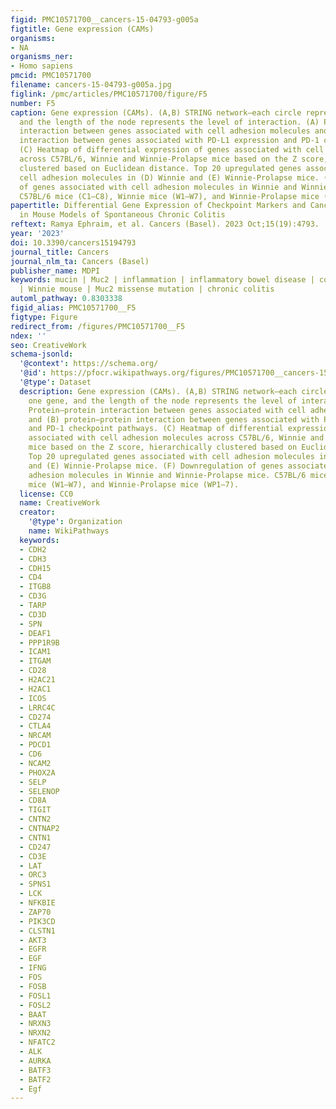 ```yaml
---
figid: PMC10571700__cancers-15-04793-g005a
figtitle: Gene expression (CAMs)
organisms:
- NA
organisms_ner:
- Homo sapiens
pmcid: PMC10571700
filename: cancers-15-04793-g005a.jpg
figlink: /pmc/articles/PMC10571700/figure/F5
number: F5
caption: Gene expression (CAMs). (A,B) STRING network—each circle represents one gene,
  and the length of the node represents the level of interaction. (A) Protein–protein
  interaction between genes associated with cell adhesion molecules and (B) protein–protein
  interaction between genes associated with PD-L1 expression and PD-1 checkpoint pathways.
  (C) Heatmap of differential expression of genes associated with cell adhesion molecules
  across C57BL/6, Winnie and Winnie-Prolapse mice based on the Z score, hierarchically
  clustered based on Euclidean distance. Top 20 upregulated genes associated with
  cell adhesion molecules in (D) Winnie and (E) Winnie-Prolapse mice. (F) Downregulation
  of genes associated with cell adhesion molecules in Winnie and Winnie-Prolapse mice.
  C57BL/6 mice (C1–C8), Winnie mice (W1–W7), and Winnie-Prolapse mice (WP1–7).
papertitle: Differential Gene Expression of Checkpoint Markers and Cancer Markers
  in Mouse Models of Spontaneous Chronic Colitis
reftext: Ramya Ephraim, et al. Cancers (Basel). 2023 Oct;15(19):4793.
year: '2023'
doi: 10.3390/cancers15194793
journal_title: Cancers
journal_nlm_ta: Cancers (Basel)
publisher_name: MDPI
keywords: mucin | Muc2 | inflammation | inflammatory bowel disease | colorectal cancer
  | Winnie mouse | Muc2 missense mutation | chronic colitis
automl_pathway: 0.8303338
figid_alias: PMC10571700__F5
figtype: Figure
redirect_from: /figures/PMC10571700__F5
ndex: ''
seo: CreativeWork
schema-jsonld:
  '@context': https://schema.org/
  '@id': https://pfocr.wikipathways.org/figures/PMC10571700__cancers-15-04793-g005a.html
  '@type': Dataset
  description: Gene expression (CAMs). (A,B) STRING network—each circle represents
    one gene, and the length of the node represents the level of interaction. (A)
    Protein–protein interaction between genes associated with cell adhesion molecules
    and (B) protein–protein interaction between genes associated with PD-L1 expression
    and PD-1 checkpoint pathways. (C) Heatmap of differential expression of genes
    associated with cell adhesion molecules across C57BL/6, Winnie and Winnie-Prolapse
    mice based on the Z score, hierarchically clustered based on Euclidean distance.
    Top 20 upregulated genes associated with cell adhesion molecules in (D) Winnie
    and (E) Winnie-Prolapse mice. (F) Downregulation of genes associated with cell
    adhesion molecules in Winnie and Winnie-Prolapse mice. C57BL/6 mice (C1–C8), Winnie
    mice (W1–W7), and Winnie-Prolapse mice (WP1–7).
  license: CC0
  name: CreativeWork
  creator:
    '@type': Organization
    name: WikiPathways
  keywords:
  - CDH2
  - CDH3
  - CDH15
  - CD4
  - ITGB8
  - CD3G
  - TARP
  - CD3D
  - SPN
  - DEAF1
  - PPP1R9B
  - ICAM1
  - ITGAM
  - CD28
  - H2AC21
  - H2AC1
  - ICOS
  - LRRC4C
  - CD274
  - CTLA4
  - NRCAM
  - PDCD1
  - CD6
  - NCAM2
  - PHOX2A
  - SELP
  - SELENOP
  - CD8A
  - TIGIT
  - CNTN2
  - CNTNAP2
  - CNTN1
  - CD247
  - CD3E
  - LAT
  - ORC3
  - SPNS1
  - LCK
  - NFKBIE
  - ZAP70
  - PIK3CD
  - CLSTN1
  - AKT3
  - EGFR
  - EGF
  - IFNG
  - FOS
  - FOSB
  - FOSL1
  - FOSL2
  - BAAT
  - NRXN3
  - NRXN2
  - NFATC2
  - ALK
  - AURKA
  - BATF3
  - BATF2
  - Egf
---
```


